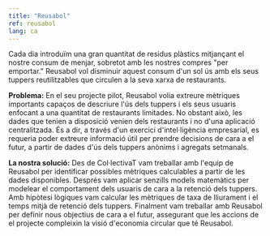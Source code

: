 ```yaml
---
title: "Reusabol"
ref: reusabol
lang: ca
---
```


Cada dia introduïm una gran quantitat de residus plàstics mitjançant el nostre consum de menjar, sobretot amb les nostres compres "per emportar." Reusabol vol disminuir aquest consum d'un sol ús amb els seus tuppers reutilitzables que circulen a la seva xarxa de restaurants.

**Problema:** En el seu projecte pilot, Reusabol volia extreure mètriques importants capaços de descriure l'ús dels tuppers i els seus usuaris enfocant a una quantitat de restaurants limitades. No obstant això, les dades que tenien a disposició venien dels restaurants i no d'una aplicació centralitzada. És a dir, a través d'un exercici d'intel·ligència empresarial, es requeria poder extreure informació útil per prendre decisions de cara a el futur, a partir de dades d'ús dels tuppers anònims i agregats setmanals.

**La nostra solució:** Des de Col·lectivaT vam treballar amb l'equip de Reusabol per identificar possibles mètriques calculables a partir de les dades disponibles. Després vam aplicar senzills models matemàtics per modelear el comportament dels usuaris de cara a la retenció dels tuppers. Amb hipòtesi lògiques vam calcular les mètriques de taxa de lliurament i el temps mitjà de retenció dels tuppers. Finalment vam treballar amb Reusabol per definir nous objectius de cara a el futur, assegurant que les accions de el projecte compleixin la visió d'economia circular que té Reusabol.
